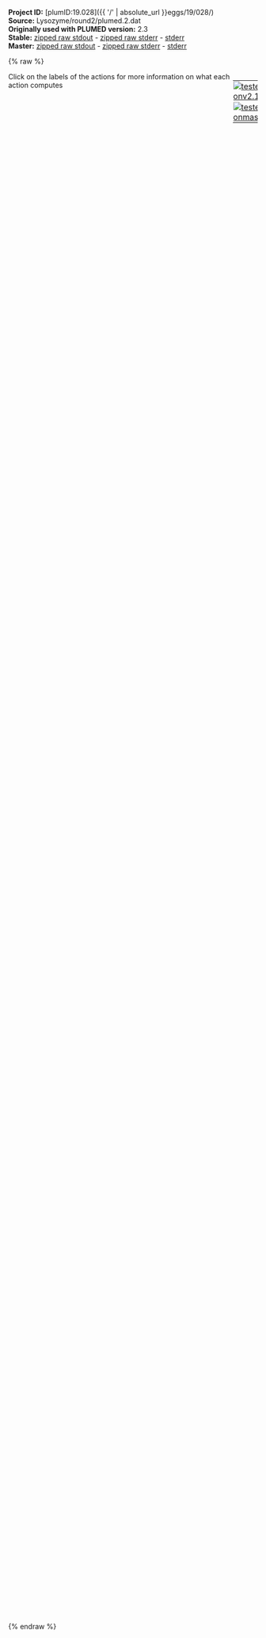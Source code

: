 **Project ID:** [plumID:19.028]({{ '/' | absolute_url }}eggs/19/028/)  
**Source:** Lysozyme/round2/plumed.2.dat  
**Originally used with PLUMED version:** 2.3  
**Stable:** [zipped raw stdout](plumed.2.dat.plumed.stdout.txt.zip) - [zipped raw stderr](plumed.2.dat.plumed.stderr.txt.zip) - [stderr](plumed.2.dat.plumed.stderr)  
**Master:** [zipped raw stdout](plumed.2.dat.plumed_master.stdout.txt.zip) - [zipped raw stderr](plumed.2.dat.plumed_master.stderr.txt.zip) - [stderr](plumed.2.dat.plumed_master.stderr)  

{% raw %}
<div style="width: 100%; float:left">
<div style="width: 90%; float:left" id="value_details_data/Lysozyme/round2/plumed.2.dat"> Click on the labels of the actions for more information on what each action computes </div>
<div style="width: 10%; float:left"><table><tr><td style="padding:1px"><a href="plumed.2.dat.plumed.stderr"><img src="https://img.shields.io/badge/v2.10-passing-green.svg" alt="tested onv2.10" /></a></td></tr><tr><td style="padding:1px"><a href="plumed.2.dat.plumed_master.stderr"><img src="https://img.shields.io/badge/master-passing-green.svg" alt="tested onmaster" /></a></td></tr></table></div></div>
<pre style="width=97%;">
<span class="plumedtooltip" style="color:green">WHOLEMOLECULES<span class="right">This action is used to rebuild molecules that can become split by the periodic boundary conditions. <a href="https://www.plumed.org/doc-master/user-doc/html/_w_h_o_l_e_m_o_l_e_c_u_l_e_s.html" style="color:green">More details</a><i></i></span></span> <span class="plumedtooltip">ENTITY0<span class="right">the atoms that make up a molecule that you wish to align<i></i></span></span>=1-2881


<span style="display:none;" id="data/Lysozyme/round2/plumed.2.dat">The WHOLEMOLECULES action with label <b></b> calculates something</span><b name="data/Lysozyme/round2/plumed.2.datlig" onclick='showPath("data/Lysozyme/round2/plumed.2.dat","data/Lysozyme/round2/plumed.2.datlig","data/Lysozyme/round2/plumed.2.datlig","violet")'>lig</b><span style="display:none;" id="data/Lysozyme/round2/plumed.2.datlig">The COM action with label <b>lig</b> calculates the following quantities:<table  align="center" frame="void" width="95%" cellpadding="5%"><tr><td width="5%"><b> Quantity </b>  </td><td width="5%"><b> Type </b>  </td><td><b> Description </b> </td></tr><tr><td width="5%">lig</td><td width="5%"><font color="violet">atoms</font></td><td>virtual atom calculated by COM action</td></tr></table></span>: <span class="plumedtooltip" style="color:green">COM<span class="right">Calculate the center of mass for a group of atoms. <a href="https://www.plumed.org/doc-master/user-doc/html/_c_o_m.html" style="color:green">More details</a><i></i></span></span> <span class="plumedtooltip">ATOMS<span class="right">the list of atoms which are involved the virtual atom's definition<i></i></span></span>=2870,2872,2874


<b name="data/Lysozyme/round2/plumed.2.datd1" onclick='showPath("data/Lysozyme/round2/plumed.2.dat","data/Lysozyme/round2/plumed.2.datd1","data/Lysozyme/round2/plumed.2.datd1","black")'>d1</b><span style="display:none;" id="data/Lysozyme/round2/plumed.2.datd1">The DISTANCE action with label <b>d1</b> calculates the following quantities:<table  align="center" frame="void" width="95%" cellpadding="5%"><tr><td width="5%"><b> Quantity </b>  </td><td width="5%"><b> Type </b>  </td><td><b> Description </b> </td></tr><tr><td width="5%">d1</td><td width="5%"><font color="black">scalar</font></td><td>the DISTANCE between this pair of atoms</td></tr></table></span>: <span class="plumedtooltip" style="color:green">DISTANCE<span class="right">Calculate the distance between a pair of atoms. <a href="https://www.plumed.org/doc-master/user-doc/html/_d_i_s_t_a_n_c_e.html" style="color:green">More details</a><i></i></span></span> <span class="plumedtooltip">ATOMS<span class="right">the pair of atom that we are calculating the distance between<i></i></span></span>=<b name="data/Lysozyme/round2/plumed.2.datlig">lig</b>,1533
<b name="data/Lysozyme/round2/plumed.2.datd2" onclick='showPath("data/Lysozyme/round2/plumed.2.dat","data/Lysozyme/round2/plumed.2.datd2","data/Lysozyme/round2/plumed.2.datd2","black")'>d2</b><span style="display:none;" id="data/Lysozyme/round2/plumed.2.datd2">The DISTANCE action with label <b>d2</b> calculates the following quantities:<table  align="center" frame="void" width="95%" cellpadding="5%"><tr><td width="5%"><b> Quantity </b>  </td><td width="5%"><b> Type </b>  </td><td><b> Description </b> </td></tr><tr><td width="5%">d2</td><td width="5%"><font color="black">scalar</font></td><td>the DISTANCE between this pair of atoms</td></tr></table></span>: <span class="plumedtooltip" style="color:green">DISTANCE<span class="right">Calculate the distance between a pair of atoms. <a href="https://www.plumed.org/doc-master/user-doc/html/_d_i_s_t_a_n_c_e.html" style="color:green">More details</a><i></i></span></span> <span class="plumedtooltip">ATOMS<span class="right">the pair of atom that we are calculating the distance between<i></i></span></span>=<b name="data/Lysozyme/round2/plumed.2.datlig">lig</b>,1716
<b name="data/Lysozyme/round2/plumed.2.datd3" onclick='showPath("data/Lysozyme/round2/plumed.2.dat","data/Lysozyme/round2/plumed.2.datd3","data/Lysozyme/round2/plumed.2.datd3","black")'>d3</b><span style="display:none;" id="data/Lysozyme/round2/plumed.2.datd3">The DISTANCE action with label <b>d3</b> calculates the following quantities:<table  align="center" frame="void" width="95%" cellpadding="5%"><tr><td width="5%"><b> Quantity </b>  </td><td width="5%"><b> Type </b>  </td><td><b> Description </b> </td></tr><tr><td width="5%">d3</td><td width="5%"><font color="black">scalar</font></td><td>the DISTANCE between this pair of atoms</td></tr></table></span>: <span class="plumedtooltip" style="color:green">DISTANCE<span class="right">Calculate the distance between a pair of atoms. <a href="https://www.plumed.org/doc-master/user-doc/html/_d_i_s_t_a_n_c_e.html" style="color:green">More details</a><i></i></span></span> <span class="plumedtooltip">ATOMS<span class="right">the pair of atom that we are calculating the distance between<i></i></span></span>=<b name="data/Lysozyme/round2/plumed.2.datlig">lig</b>,2285
<b name="data/Lysozyme/round2/plumed.2.datd4" onclick='showPath("data/Lysozyme/round2/plumed.2.dat","data/Lysozyme/round2/plumed.2.datd4","data/Lysozyme/round2/plumed.2.datd4","black")'>d4</b><span style="display:none;" id="data/Lysozyme/round2/plumed.2.datd4">The DISTANCE action with label <b>d4</b> calculates the following quantities:<table  align="center" frame="void" width="95%" cellpadding="5%"><tr><td width="5%"><b> Quantity </b>  </td><td width="5%"><b> Type </b>  </td><td><b> Description </b> </td></tr><tr><td width="5%">d4</td><td width="5%"><font color="black">scalar</font></td><td>the DISTANCE between this pair of atoms</td></tr></table></span>: <span class="plumedtooltip" style="color:green">DISTANCE<span class="right">Calculate the distance between a pair of atoms. <a href="https://www.plumed.org/doc-master/user-doc/html/_d_i_s_t_a_n_c_e.html" style="color:green">More details</a><i></i></span></span> <span class="plumedtooltip">ATOMS<span class="right">the pair of atom that we are calculating the distance between<i></i></span></span>=<b name="data/Lysozyme/round2/plumed.2.datlig">lig</b>,2005
<b name="data/Lysozyme/round2/plumed.2.datd5" onclick='showPath("data/Lysozyme/round2/plumed.2.dat","data/Lysozyme/round2/plumed.2.datd5","data/Lysozyme/round2/plumed.2.datd5","black")'>d5</b><span style="display:none;" id="data/Lysozyme/round2/plumed.2.datd5">The DISTANCE action with label <b>d5</b> calculates the following quantities:<table  align="center" frame="void" width="95%" cellpadding="5%"><tr><td width="5%"><b> Quantity </b>  </td><td width="5%"><b> Type </b>  </td><td><b> Description </b> </td></tr><tr><td width="5%">d5</td><td width="5%"><font color="black">scalar</font></td><td>the DISTANCE between this pair of atoms</td></tr></table></span>: <span class="plumedtooltip" style="color:green">DISTANCE<span class="right">Calculate the distance between a pair of atoms. <a href="https://www.plumed.org/doc-master/user-doc/html/_d_i_s_t_a_n_c_e.html" style="color:green">More details</a><i></i></span></span> <span class="plumedtooltip">ATOMS<span class="right">the pair of atom that we are calculating the distance between<i></i></span></span>=<b name="data/Lysozyme/round2/plumed.2.datlig">lig</b>,1905
<b name="data/Lysozyme/round2/plumed.2.datd6" onclick='showPath("data/Lysozyme/round2/plumed.2.dat","data/Lysozyme/round2/plumed.2.datd6","data/Lysozyme/round2/plumed.2.datd6","black")'>d6</b><span style="display:none;" id="data/Lysozyme/round2/plumed.2.datd6">The DISTANCE action with label <b>d6</b> calculates the following quantities:<table  align="center" frame="void" width="95%" cellpadding="5%"><tr><td width="5%"><b> Quantity </b>  </td><td width="5%"><b> Type </b>  </td><td><b> Description </b> </td></tr><tr><td width="5%">d6</td><td width="5%"><font color="black">scalar</font></td><td>the DISTANCE between this pair of atoms</td></tr></table></span>: <span class="plumedtooltip" style="color:green">DISTANCE<span class="right">Calculate the distance between a pair of atoms. <a href="https://www.plumed.org/doc-master/user-doc/html/_d_i_s_t_a_n_c_e.html" style="color:green">More details</a><i></i></span></span> <span class="plumedtooltip">ATOMS<span class="right">the pair of atom that we are calculating the distance between<i></i></span></span>=<b name="data/Lysozyme/round2/plumed.2.datlig">lig</b>,2239 
<b name="data/Lysozyme/round2/plumed.2.datd7" onclick='showPath("data/Lysozyme/round2/plumed.2.dat","data/Lysozyme/round2/plumed.2.datd7","data/Lysozyme/round2/plumed.2.datd7","black")'>d7</b><span style="display:none;" id="data/Lysozyme/round2/plumed.2.datd7">The DISTANCE action with label <b>d7</b> calculates the following quantities:<table  align="center" frame="void" width="95%" cellpadding="5%"><tr><td width="5%"><b> Quantity </b>  </td><td width="5%"><b> Type </b>  </td><td><b> Description </b> </td></tr><tr><td width="5%">d7</td><td width="5%"><font color="black">scalar</font></td><td>the DISTANCE between this pair of atoms</td></tr></table></span>: <span class="plumedtooltip" style="color:green">DISTANCE<span class="right">Calculate the distance between a pair of atoms. <a href="https://www.plumed.org/doc-master/user-doc/html/_d_i_s_t_a_n_c_e.html" style="color:green">More details</a><i></i></span></span> <span class="plumedtooltip">ATOMS<span class="right">the pair of atom that we are calculating the distance between<i></i></span></span>=<b name="data/Lysozyme/round2/plumed.2.datlig">lig</b>,2424
<b name="data/Lysozyme/round2/plumed.2.datd8" onclick='showPath("data/Lysozyme/round2/plumed.2.dat","data/Lysozyme/round2/plumed.2.datd8","data/Lysozyme/round2/plumed.2.datd8","black")'>d8</b><span style="display:none;" id="data/Lysozyme/round2/plumed.2.datd8">The DISTANCE action with label <b>d8</b> calculates the following quantities:<table  align="center" frame="void" width="95%" cellpadding="5%"><tr><td width="5%"><b> Quantity </b>  </td><td width="5%"><b> Type </b>  </td><td><b> Description </b> </td></tr><tr><td width="5%">d8</td><td width="5%"><font color="black">scalar</font></td><td>the DISTANCE between this pair of atoms</td></tr></table></span>: <span class="plumedtooltip" style="color:green">DISTANCE<span class="right">Calculate the distance between a pair of atoms. <a href="https://www.plumed.org/doc-master/user-doc/html/_d_i_s_t_a_n_c_e.html" style="color:green">More details</a><i></i></span></span> <span class="plumedtooltip">ATOMS<span class="right">the pair of atom that we are calculating the distance between<i></i></span></span>=<b name="data/Lysozyme/round2/plumed.2.datlig">lig</b>,2523

<b name="data/Lysozyme/round2/plumed.2.dathelix1" onclick='showPath("data/Lysozyme/round2/plumed.2.dat","data/Lysozyme/round2/plumed.2.dathelix1","data/Lysozyme/round2/plumed.2.dathelix1","violet")'>helix1</b><span style="display:none;" id="data/Lysozyme/round2/plumed.2.dathelix1">The COM action with label <b>helix1</b> calculates the following quantities:<table  align="center" frame="void" width="95%" cellpadding="5%"><tr><td width="5%"><b> Quantity </b>  </td><td width="5%"><b> Type </b>  </td><td><b> Description </b> </td></tr><tr><td width="5%">helix1</td><td width="5%"><font color="violet">atoms</font></td><td>virtual atom calculated by COM action</td></tr></table></span>: <span class="plumedtooltip" style="color:green">COM<span class="right">Calculate the center of mass for a group of atoms. <a href="https://www.plumed.org/doc-master/user-doc/html/_c_o_m.html" style="color:green">More details</a><i></i></span></span> <span class="plumedtooltip">ATOMS<span class="right">the list of atoms which are involved the virtual atom's definition<i></i></span></span>=1416,1428,1452,1475,1501,1513,1533,1554,1566
<b name="data/Lysozyme/round2/plumed.2.dathelix2" onclick='showPath("data/Lysozyme/round2/plumed.2.dat","data/Lysozyme/round2/plumed.2.dathelix2","data/Lysozyme/round2/plumed.2.dathelix2","violet")'>helix2</b><span style="display:none;" id="data/Lysozyme/round2/plumed.2.dathelix2">The COM action with label <b>helix2</b> calculates the following quantities:<table  align="center" frame="void" width="95%" cellpadding="5%"><tr><td width="5%"><b> Quantity </b>  </td><td width="5%"><b> Type </b>  </td><td><b> Description </b> </td></tr><tr><td width="5%">helix2</td><td width="5%"><font color="violet">atoms</font></td><td>virtual atom calculated by COM action</td></tr></table></span>: <span class="plumedtooltip" style="color:green">COM<span class="right">Calculate the center of mass for a group of atoms. <a href="https://www.plumed.org/doc-master/user-doc/html/_c_o_m.html" style="color:green">More details</a><i></i></span></span> <span class="plumedtooltip">ATOMS<span class="right">the list of atoms which are involved the virtual atom's definition<i></i></span></span>=1964,1980,1994,2005,2028,2052,2071,2094,2111
<b name="data/Lysozyme/round2/plumed.2.dathelix3" onclick='showPath("data/Lysozyme/round2/plumed.2.dat","data/Lysozyme/round2/plumed.2.dathelix3","data/Lysozyme/round2/plumed.2.dathelix3","violet")'>helix3</b><span style="display:none;" id="data/Lysozyme/round2/plumed.2.dathelix3">The COM action with label <b>helix3</b> calculates the following quantities:<table  align="center" frame="void" width="95%" cellpadding="5%"><tr><td width="5%"><b> Quantity </b>  </td><td width="5%"><b> Type </b>  </td><td><b> Description </b> </td></tr><tr><td width="5%">helix3</td><td width="5%"><font color="violet">atoms</font></td><td>virtual atom calculated by COM action</td></tr></table></span>: <span class="plumedtooltip" style="color:green">COM<span class="right">Calculate the center of mass for a group of atoms. <a href="https://www.plumed.org/doc-master/user-doc/html/_c_o_m.html" style="color:green">More details</a><i></i></span></span> <span class="plumedtooltip">ATOMS<span class="right">the list of atoms which are involved the virtual atom's definition<i></i></span></span>=2176,2200,2212,2227,2239,2251,2271,2285,2308
<b name="data/Lysozyme/round2/plumed.2.dathelix4" onclick='showPath("data/Lysozyme/round2/plumed.2.dat","data/Lysozyme/round2/plumed.2.dathelix4","data/Lysozyme/round2/plumed.2.dathelix4","violet")'>helix4</b><span style="display:none;" id="data/Lysozyme/round2/plumed.2.dathelix4">The COM action with label <b>helix4</b> calculates the following quantities:<table  align="center" frame="void" width="95%" cellpadding="5%"><tr><td width="5%"><b> Quantity </b>  </td><td width="5%"><b> Type </b>  </td><td><b> Description </b> </td></tr><tr><td width="5%">helix4</td><td width="5%"><font color="violet">atoms</font></td><td>virtual atom calculated by COM action</td></tr></table></span>: <span class="plumedtooltip" style="color:green">COM<span class="right">Calculate the center of mass for a group of atoms. <a href="https://www.plumed.org/doc-master/user-doc/html/_c_o_m.html" style="color:green">More details</a><i></i></span></span> <span class="plumedtooltip">ATOMS<span class="right">the list of atoms which are involved the virtual atom's definition<i></i></span></span>=2535,2559,2583,2603,2626,2642,2658,2678,2702

<b name="data/Lysozyme/round2/plumed.2.dathd12" onclick='showPath("data/Lysozyme/round2/plumed.2.dat","data/Lysozyme/round2/plumed.2.dathd12","data/Lysozyme/round2/plumed.2.dathd12","black")'>hd12</b><span style="display:none;" id="data/Lysozyme/round2/plumed.2.dathd12">The DISTANCE action with label <b>hd12</b> calculates the following quantities:<table  align="center" frame="void" width="95%" cellpadding="5%"><tr><td width="5%"><b> Quantity </b>  </td><td width="5%"><b> Type </b>  </td><td><b> Description </b> </td></tr><tr><td width="5%">hd12</td><td width="5%"><font color="black">scalar</font></td><td>the DISTANCE between this pair of atoms</td></tr></table></span>: <span class="plumedtooltip" style="color:green">DISTANCE<span class="right">Calculate the distance between a pair of atoms. <a href="https://www.plumed.org/doc-master/user-doc/html/_d_i_s_t_a_n_c_e.html" style="color:green">More details</a><i></i></span></span> <span class="plumedtooltip">ATOMS<span class="right">the pair of atom that we are calculating the distance between<i></i></span></span>=<b name="data/Lysozyme/round2/plumed.2.dathelix1">helix1</b>,<b name="data/Lysozyme/round2/plumed.2.dathelix2">helix2</b>
<b name="data/Lysozyme/round2/plumed.2.dathd23" onclick='showPath("data/Lysozyme/round2/plumed.2.dat","data/Lysozyme/round2/plumed.2.dathd23","data/Lysozyme/round2/plumed.2.dathd23","black")'>hd23</b><span style="display:none;" id="data/Lysozyme/round2/plumed.2.dathd23">The DISTANCE action with label <b>hd23</b> calculates the following quantities:<table  align="center" frame="void" width="95%" cellpadding="5%"><tr><td width="5%"><b> Quantity </b>  </td><td width="5%"><b> Type </b>  </td><td><b> Description </b> </td></tr><tr><td width="5%">hd23</td><td width="5%"><font color="black">scalar</font></td><td>the DISTANCE between this pair of atoms</td></tr></table></span>: <span class="plumedtooltip" style="color:green">DISTANCE<span class="right">Calculate the distance between a pair of atoms. <a href="https://www.plumed.org/doc-master/user-doc/html/_d_i_s_t_a_n_c_e.html" style="color:green">More details</a><i></i></span></span> <span class="plumedtooltip">ATOMS<span class="right">the pair of atom that we are calculating the distance between<i></i></span></span>=<b name="data/Lysozyme/round2/plumed.2.dathelix2">helix2</b>,<b name="data/Lysozyme/round2/plumed.2.dathelix3">helix3</b>
<b name="data/Lysozyme/round2/plumed.2.dathd34" onclick='showPath("data/Lysozyme/round2/plumed.2.dat","data/Lysozyme/round2/plumed.2.dathd34","data/Lysozyme/round2/plumed.2.dathd34","black")'>hd34</b><span style="display:none;" id="data/Lysozyme/round2/plumed.2.dathd34">The DISTANCE action with label <b>hd34</b> calculates the following quantities:<table  align="center" frame="void" width="95%" cellpadding="5%"><tr><td width="5%"><b> Quantity </b>  </td><td width="5%"><b> Type </b>  </td><td><b> Description </b> </td></tr><tr><td width="5%">hd34</td><td width="5%"><font color="black">scalar</font></td><td>the DISTANCE between this pair of atoms</td></tr></table></span>: <span class="plumedtooltip" style="color:green">DISTANCE<span class="right">Calculate the distance between a pair of atoms. <a href="https://www.plumed.org/doc-master/user-doc/html/_d_i_s_t_a_n_c_e.html" style="color:green">More details</a><i></i></span></span> <span class="plumedtooltip">ATOMS<span class="right">the pair of atom that we are calculating the distance between<i></i></span></span>=<b name="data/Lysozyme/round2/plumed.2.dathelix3">helix3</b>,<b name="data/Lysozyme/round2/plumed.2.dathelix4">helix4</b>


<span class="plumedtooltip" style="color:green">COMBINE<span class="right">Calculate a polynomial combination of a set of other variables. <a href="https://www.plumed.org/doc-master/user-doc/html/_c_o_m_b_i_n_e.html" style="color:green">More details</a><i></i></span></span> <span class="plumedtooltip">LABEL<span class="right">a label for the action so that its output can be referenced in the input to other actions<i></i></span></span>=<b name="data/Lysozyme/round2/plumed.2.datrc1" onclick='showPath("data/Lysozyme/round2/plumed.2.dat","data/Lysozyme/round2/plumed.2.datrc1","data/Lysozyme/round2/plumed.2.datrc1","black")'>rc1</b><span style="display:none;" id="data/Lysozyme/round2/plumed.2.datrc1">The COMBINE action with label <b>rc1</b> calculates the following quantities:<table  align="center" frame="void" width="95%" cellpadding="5%"><tr><td width="5%"><b> Quantity </b>  </td><td width="5%"><b> Type </b>  </td><td><b> Description </b> </td></tr><tr><td width="5%">rc1</td><td width="5%"><font color="black">scalar</font></td><td>a linear compbination</td></tr></table></span> <span class="plumedtooltip">ARG<span class="right">the values input to this function<i></i></span></span>=<b name="data/Lysozyme/round2/plumed.2.datd1">d1</b>,<b name="data/Lysozyme/round2/plumed.2.datd2">d2</b>,<b name="data/Lysozyme/round2/plumed.2.datd3">d3</b>,<b name="data/Lysozyme/round2/plumed.2.datd4">d4</b>,<b name="data/Lysozyme/round2/plumed.2.datd5">d5</b>,<b name="data/Lysozyme/round2/plumed.2.datd6">d6</b>,<b name="data/Lysozyme/round2/plumed.2.datd7">d7</b>,<b name="data/Lysozyme/round2/plumed.2.datd8">d8</b>,<b name="data/Lysozyme/round2/plumed.2.dathd12">hd12</b>,<b name="data/Lysozyme/round2/plumed.2.dathd23">hd23</b>,<b name="data/Lysozyme/round2/plumed.2.dathd34">hd34</b>  <span class="plumedtooltip">POWERS<span class="right"> the powers to which you are raising each of the arguments in your function<i></i></span></span>=1,1,1,1,1,1,1,1,1,1,1 <span class="plumedtooltip">COEFFICIENTS<span class="right"> the coefficients of the arguments in your function<i></i></span></span>=-0.24184742797183606,-0.18979446447575038,0.30815019411555283,-0.22502483535326306,0.047142102936704726,0.1788708396613595,-0.21220396475862427,-0.35463776722562945,-0.11036762633847245,0.13131908514789475,0.7248819389103112 <span class="plumedtooltip">PERIODIC<span class="right">if the output of your function is periodic then you should specify the periodicity of the function<i></i></span></span>=NO




<span id="data/Lysozyme/round2/plumed.2.datdefexternal1_short"><span class="plumedtooltip" style="color:green">EXTERNAL<span class="right">Calculate a restraint that is defined on a grid that is read during start up This action has <a class="toggler" href='javascript:;' onclick='toggleDisplay("data/Lysozyme/round2/plumed.2.datdefexternal1");'>hidden defaults</a>. <a href="https://www.plumed.org/doc-master/user-doc/html/_e_x_t_e_r_n_a_l.html">More details</a><i></i></span></span> <span class="plumedtooltip">ARG<span class="right">the labels of the scalars on which the bias will act<i></i></span></span>=<b name="data/Lysozyme/round2/plumed.2.datrc1">rc1</b> <span class="plumedtooltip">FILE<span class="right">the name of the file containing the external potential<i></i></span></span>=static_bias.2.txt <span class="plumedtooltip">LABEL<span class="right">a label for the action so that its output can be referenced in the input to other actions<i></i></span></span>=<b name="data/Lysozyme/round2/plumed.2.datexternal1" onclick='showPath("data/Lysozyme/round2/plumed.2.dat","data/Lysozyme/round2/plumed.2.datexternal1","data/Lysozyme/round2/plumed.2.datexternal1","black")'>external1</b><span style="display:none;" id="data/Lysozyme/round2/plumed.2.datexternal1">The EXTERNAL action with label <b>external1</b> calculates the following quantities:<table  align="center" frame="void" width="95%" cellpadding="5%"><tr><td width="5%"><b> Quantity </b>  </td><td width="5%"><b> Type </b>  </td><td><b> Description </b> </td></tr><tr><td width="5%">external1.bias</td><td width="5%"><font color="black">scalar</font></td><td>the instantaneous value of the bias potential</td></tr></table></span>
</span><span id="data/Lysozyme/round2/plumed.2.datdefexternal1_long" style="display:none;"><span class="plumedtooltip" style="color:green">EXTERNAL<span class="right">Calculate a restraint that is defined on a grid that is read during start up This action uses the <a class="toggler" href='javascript:;' onclick='toggleDisplay("data/Lysozyme/round2/plumed.2.datdefexternal1");'>defaults shown here</a>. <a href="https://www.plumed.org/doc-master/user-doc/html/_e_x_t_e_r_n_a_l.html">More details</a><i></i></span></span> <span class="plumedtooltip">ARG<span class="right">the labels of the scalars on which the bias will act<i></i></span></span>=<b name="data/Lysozyme/round2/plumed.2.datrc1">rc1</b> <span class="plumedtooltip">FILE<span class="right">the name of the file containing the external potential<i></i></span></span>=static_bias.2.txt <span class="plumedtooltip">LABEL<span class="right">a label for the action so that its output can be referenced in the input to other actions<i></i></span></span>=<b name="data/Lysozyme/round2/plumed.2.datexternal1" onclick='showPath("data/Lysozyme/round2/plumed.2.dat","data/Lysozyme/round2/plumed.2.datexternal1","data/Lysozyme/round2/plumed.2.datexternal1","black")'>external1</b>  <span class="plumedtooltip">SCALE<span class="right"> a factor that multiplies the external potential, useful to invert free energies<i></i></span></span>=1.0
</span><br/><br/><span class="plumedtooltip" style="color:green">PRINT<span class="right">Print quantities to a file. <a href="https://www.plumed.org/doc-master/user-doc/html/_p_r_i_n_t.html" style="color:green">More details</a><i></i></span></span> <span class="plumedtooltip">ARG<span class="right">the labels of the values that you would like to print to the file<i></i></span></span>=<b name="data/Lysozyme/round2/plumed.2.datd1">d1</b>,<b name="data/Lysozyme/round2/plumed.2.datd2">d2</b>,<b name="data/Lysozyme/round2/plumed.2.datd3">d3</b>,<b name="data/Lysozyme/round2/plumed.2.datd4">d4</b>,<b name="data/Lysozyme/round2/plumed.2.datd5">d5</b>,<b name="data/Lysozyme/round2/plumed.2.datd6">d6</b>,<b name="data/Lysozyme/round2/plumed.2.datd7">d7</b>,<b name="data/Lysozyme/round2/plumed.2.datd8">d8</b>,<b name="data/Lysozyme/round2/plumed.2.dathd12">hd12</b>,<b name="data/Lysozyme/round2/plumed.2.dathd23">hd23</b>,<b name="data/Lysozyme/round2/plumed.2.dathd34">hd34</b>,<b name="data/Lysozyme/round2/plumed.2.datrc1">rc1</b>,<b name="data/Lysozyme/round2/plumed.2.datexternal1">external1.bias</b> <span class="plumedtooltip">STRIDE<span class="right"> the frequency with which the quantities of interest should be output<i></i></span></span>=1 <span class="plumedtooltip">FILE<span class="right">the name of the file on which to output these quantities<i></i></span></span>=benzene_Lyso_T298_2
</pre>
{% endraw %}

